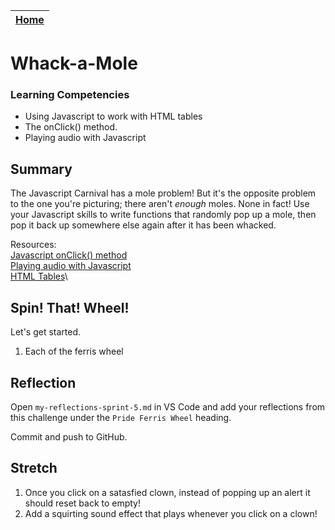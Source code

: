 [Home](../README.md)|
---|

# Whack-a-Mole

### Learning Competencies

- Using Javascript to work with HTML tables
- The onClick() method.
- Playing audio with Javascript

## Summary

The Javascript Carnival has a mole problem! But it's the opposite problem to the one you're picturing; there aren't _enough_ moles. None in fact! Use your Javascript skills to write functions that randomly pop up a mole, then pop it back up somewhere else again after it has been whacked. 

Resources:\
[Javascript onClick() method](https://www.w3schools.com/jsref/event_onclick.asp)\
[Playing audio with Javascript](https://www.developphp.com/lib/JavaScript/Audio)\
[HTML Tables](https://www.w3schools.com/html/html_tables.asp)\

## Spin! That! Wheel!

Let's get started.

1. Each of the ferris wheel 

## Reflection

Open `my-reflections-sprint-5.md` in VS Code and add your reflections from this challenge under the `Pride Ferris Wheel` heading.

Commit and push to GitHub.

## Stretch

1. Once you click on a satasfied clown, instead of popping up an alert it should reset back to empty!
2. Add a squirting sound effect that plays whenever you click on a clown!